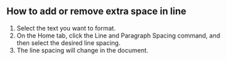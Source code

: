 ## How to add or remove extra space in line ##
1. Select the text you want to format.
2. On the Home tab, click the Line and Paragraph Spacing command, and then select the desired line spacing.
3. The line spacing will change in the document.
